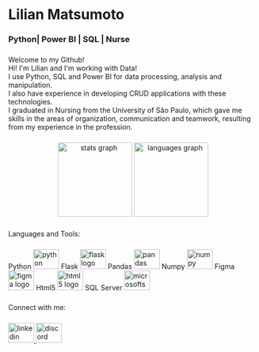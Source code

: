 <h1 align="left">Lilian Matsumoto</h1>

###

<h3 align="left">Python| Power BI | SQL | Nurse</h3>

###

<p align="left">Welcome to my Github!<br>Hi! I'm Lilian and I'm working with Data!<br>
  I use Python, SQL and Power BI for data processing, analysis and manipulation.<br>
  I also have experience in developing CRUD applications with these technologies.<br>
  I graduated in Nursing from the University of São Paulo, which gave me skills in the areas of organization, communication and teamwork, resulting from my experience in the profession.</p>

###

<div align="center">
  <img src="https://github-readme-stats.vercel.app/api?hide_title=false&hide_rank=false&show_icons=true&include_all_commits=true&count_private=true&disable_animations=false&theme=dracula&locale=en&hide_border=false&username=liliansom" height="150" alt="stats graph"  />
  <img src="https://github-readme-stats.vercel.app/api/top-langs?locale=en&hide_title=false&layout=compact&card_width=320&langs_count=5&theme=dracula&hide_border=false&username=liliansom" height="150" alt="languages graph"  />
</div>

###

<p align="left">Languages and Tools:</p>

###

<div align="left">
  Python <img src="https://cdn.jsdelivr.net/gh/devicons/devicon/icons/python/python-original.svg" height="40" width="52" alt="python logo"  />
  Flask <img src="https://cdn.jsdelivr.net/gh/devicons/devicon/icons/flask/flask-original.svg" height="40" width="52" alt="flask logo"  />
  Pandas <img src="https://cdn.jsdelivr.net/gh/devicons/devicon/icons/pandas/pandas-original.svg" height="40" width="52" alt="pandas logo"  />
  Numpy <img src="https://cdn.jsdelivr.net/gh/devicons/devicon/icons/numpy/numpy-original.svg" height="40" width="52" alt="numpy logo"  />
  Figma <img src="https://cdn.jsdelivr.net/gh/devicons/devicon/icons/figma/figma-original.svg" height="40" width="52" alt="figma logo"  />
  Html5 <img src="https://cdn.jsdelivr.net/gh/devicons/devicon/icons/html5/html5-original.svg" height="40" width="52" alt="html5 logo"  />
  SQL Server <img src="https://cdn.jsdelivr.net/gh/devicons/devicon/icons/microsoftsqlserver/microsoftsqlserver-plain.svg" height="40" width="52" alt="microsoftsqlserver logo"  />
</div>

###

<p align="left">Connect with me:</p>

###

<div align="left">
  <a href="https://www.linkedin.com/in/lilian-matsumoto/" target="_blank">
    <img src="https://raw.githubusercontent.com/maurodesouza/profile-readme-generator/master/src/assets/icons/social/linkedin/default.svg" width="52" height="40" alt="linkedin logo"  />
  </a>
  <a href="Lilian Matsumoto#0130" target="_blank">
    <img src="https://raw.githubusercontent.com/maurodesouza/profile-readme-generator/master/src/assets/icons/social/discord/default.svg" width="52" height="40" alt="discord logo"  />
  </a>
</div>

###
